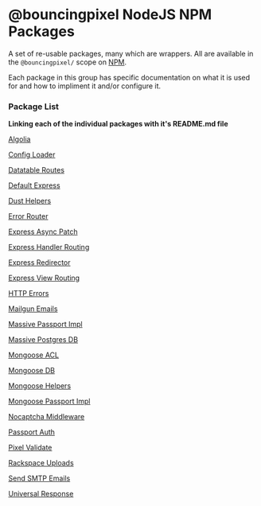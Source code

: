 # @bouncingpixel NodeJS NPM Packages

A set of re-usable packages, many which are wrappers.
All are available in the `@bouncingpixel/` scope on [NPM](https://www.npmjs.com/search?q=%40bouncingpixel).

Each package in this group has specific documentation on what it is used for and how to impliment it and/or configure it.

### Package List

__Linking each of the individual packages with it's README.md file__

[Algolia](https://github.com/BouncingPixel/node-packages/blob/master/algolia/README.md)

[Config Loader](https://github.com/BouncingPixel/node-packages/blob/master/config-loader/package.json)

[Datatable Routes](https://github.com/BouncingPixel/node-packages/blob/master/datatable-routes/README.md)

[Default Express](https://github.com/BouncingPixel/node-packages/blob/master/default-express/README.md)

[Dust Helpers](https://github.com/BouncingPixel/node-packages/blob/master/dust-helpers/README.md)

[Error Router](https://github.com/BouncingPixel/node-packages/blob/master/error-router/README.md)

[Express Async Patch](https://github.com/BouncingPixel/node-packages/blob/master/express-async-patch/README.md)

[Express Handler Routing](https://github.com/BouncingPixel/node-packages/blob/master/express-handler-routing/README.md)

[Express Redirector](https://github.com/BouncingPixel/node-packages/blob/master/express-redirector/README.md)

[Express View Routing](https://github.com/BouncingPixel/node-packages/blob/master/express-view-routing/package.json)

[HTTP Errors](https://github.com/BouncingPixel/node-packages/blob/master/http-errors/README.md)

[Mailgun Emails](https://github.com/BouncingPixel/node-packages/blob/master/mailgun-emails/README.md)

[Massive Passport Impl](https://github.com/BouncingPixel/node-packages/blob/master/massive-passport-impl/README.md)

[Massive Postgres DB](https://github.com/BouncingPixel/node-packages/blob/master/massive-pg-db/README.md)

[Mongoose ACL](https://github.com/BouncingPixel/node-packages/blob/master/mongoose-acl/README.md)

[Mongoose DB](https://github.com/BouncingPixel/node-packages/blob/master/mongoose-db/README.md)

[Mongoose Helpers](https://github.com/BouncingPixel/node-packages/blob/master/mongoose-helpers/README.md)

[Mongoose Passport Impl](https://github.com/BouncingPixel/node-packages/blob/master/mongoose-passport-impl/README.md)

[Nocaptcha Middleware](https://github.com/BouncingPixel/node-packages/blob/master/nocaptcha-middleware/README.md)

[Passport Auth](https://github.com/BouncingPixel/node-packages/blob/master/passport-auth/README.md)

[Pixel Validate](https://github.com/BouncingPixel/node-packages/blob/master/pixel-validate/README.md)

[Rackspace Uploads](https://github.com/BouncingPixel/node-packages/blob/master/rackspace-uploads/README.md)

[Send SMTP Emails](https://github.com/BouncingPixel/node-packages/blob/master/send-smtp-emails/README.md)

[Universal Response](https://github.com/BouncingPixel/node-packages/blob/master/universal-response/README.md)


